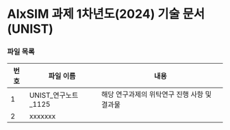 # AIxSIM 과제 1차년도(2024) 기술 문서 (UNIST)

### 파일 목록
번호 | 파일 이름 | 내용
--- | ------------ | -------------
1 | UNIST_연구노트_1125 | 해당 연구과제의 위탁연구 진행 사항 및 결과물
2 | xxxxxxx
